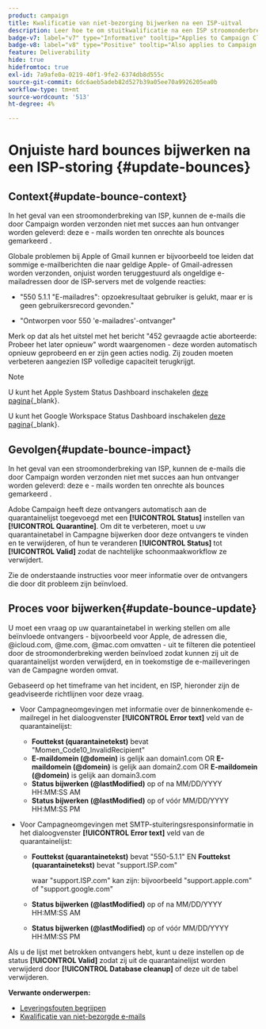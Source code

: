 ```yaml
---
product: campaign
title: Kwalificatie van niet-bezorging bijwerken na een ISP-uitval
description: Leer hoe te om stuitkwalificatie na een ISP stroomonderbreking bij te werken
badge-v7: label="v7" type="Informative" tooltip="Applies to Campaign Classic v7"
badge-v8: label="v8" type="Positive" tooltip="Also applies to Campaign v8"
feature: Deliverability
hide: true
hidefromtoc: true
exl-id: 7a9afe0a-0219-40f1-9fe2-6374db8d555c
source-git-commit: 6dc6aeb5adeb82d527b39a05ee70a9926205ea0b
workflow-type: tm+mt
source-wordcount: '513'
ht-degree: 4%

---
```


# Onjuiste hard bounces bijwerken na een ISP-storing {#update-bounces}



## Context{#update-bounce-context}

In het geval van een stroomonderbreking van ISP, kunnen de e-mails die door Campaign worden verzonden niet met succes aan hun ontvanger worden geleverd: deze e - mails worden ten onrechte als bounces gemarkeerd .

Globale problemen bij Apple of Gmail kunnen er bijvoorbeeld toe leiden dat sommige e-mailberichten die naar geldige Apple- of Gmail-adressen worden verzonden, onjuist worden teruggestuurd als ongeldige e-mailadressen door de ISP-servers met de volgende reacties:

* &quot;550 5.1.1 &quot;E-mailadres&quot;: opzoekresultaat gebruiker is gelukt, maar er is geen gebruikersrecord gevonden.&quot;

* &quot;Ontworpen voor 550 &#39;e-mailadres&#39;-ontvanger&quot;

Merk op dat als het uitstel met het bericht &quot;452 gevraagde actie aborteerde: Probeer het later opnieuw&quot; wordt waargenomen - deze worden automatisch opnieuw geprobeerd en er zijn geen acties nodig. Zij zouden moeten verbeteren aangezien ISP volledige capaciteit terugkrijgt.

>[!NOTE]
>
>U kunt het Apple System Status Dashboard inschakelen [deze pagina](https://www.apple.com/support/systemstatus/){_blank}.
>
>U kunt het Google Workspace Status Dashboard inschakelen [deze pagina](https://www.google.com/appsstatus#hl=en&amp;v=status){_blank}.

## Gevolgen{#update-bounce-impact}

In het geval van een stroomonderbreking van ISP, kunnen de e-mails die door Campaign worden verzonden niet met succes aan hun ontvanger worden geleverd: deze e - mails worden ten onrechte als bounces gemarkeerd .

Adobe Campaign heeft deze ontvangers automatisch aan de quarantainelijst toegevoegd met een **[!UICONTROL Status]** instellen van **[!UICONTROL Quarantine]**. Om dit te verbeteren, moet u uw quarantainetabel in Campagne bijwerken door deze ontvangers te vinden en te verwijderen, of hun te veranderen **[!UICONTROL Status]** tot **[!UICONTROL Valid]** zodat de nachtelijke schoonmaakworkflow ze verwijdert.

Zie de onderstaande instructies voor meer informatie over de ontvangers die door dit probleem zijn beïnvloed.

## Proces voor bijwerken{#update-bounce-update}

U moet een vraag op uw quarantainetabel in werking stellen om alle beïnvloede ontvangers - bijvoorbeeld voor Apple, de adressen die, @icloud.com, @me.com, @mac.com omvatten - uit te filteren die potentieel door de stroomonderbreking werden beïnvloed zodat kunnen zij uit de quarantainelijst worden verwijderd, en in toekomstige de e-mailleveringen van de Campagne worden omvat.

Gebaseerd op het timeframe van het incident, en ISP, hieronder zijn de geadviseerde richtlijnen voor deze vraag.

* Voor Campagneomgevingen met informatie over de binnenkomende e-mailregel in het dialoogvenster **[!UICONTROL Error text]** veld van de quarantainelijst:

   * **Fouttekst (quarantainetekst)** bevat &quot;Momen_Code10_InvalidRecipient&quot;
   * **E-maildomein (@domein)** is gelijk aan domain1.com OR **E-maildomein (@domein)** is gelijk aan domain2.com OR **E-maildomein (@domein)** is gelijk aan domain3.com
   * **Status bijwerken (@lastModified)** op of na MM/DD/YYYY HH:MM:SS AM
   * **Status bijwerken (@lastModified)** op of vóór MM/DD/YYYY HH:MM:SS PM

* Voor Campagneomgevingen met SMTP-stuiteringsresponsinformatie in het dialoogvenster **[!UICONTROL Error text]** veld van de quarantainelijst:

   * **Fouttekst (quarantainetekst)** bevat &quot;550-5.1.1&quot; EN **Fouttekst (quarantainetekst)** bevat &quot;support.ISP.com&quot;

      waar &quot;support.ISP.com&quot; kan zijn: bijvoorbeeld &quot;support.apple.com&quot; of &quot;support.google.com&quot;

   * **Status bijwerken (@lastModified)** op of na MM/DD/YYYY HH:MM:SS AM
   * **Status bijwerken (@lastModified)** op of vóór MM/DD/YYYY HH:MM:SS PM


Als u de lijst met betrokken ontvangers hebt, kunt u deze instellen op de status **[!UICONTROL Valid]** zodat zij uit de quarantainelijst worden verwijderd door **[!UICONTROL Database cleanup]** of deze uit de tabel verwijderen.

**Verwante onderwerpen:**
* [Leveringsfouten begrijpen](understanding-delivery-failures.md)
* [Kwalificatie van niet-bezorgde e-mails](understanding-delivery-failures.md#bounce-mail-qualification)
